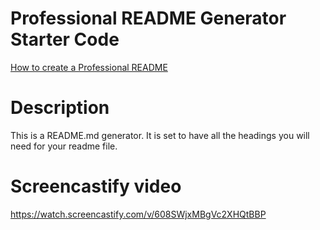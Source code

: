 # Professional README Generator Starter Code

[How to create a Professional README](./readme-guide.md)

# Description

This is a README.md generator. It is set to have all the headings you will need for your readme file.

# Screencastify video

https://watch.screencastify.com/v/608SWjxMBgVc2XHQtBBP